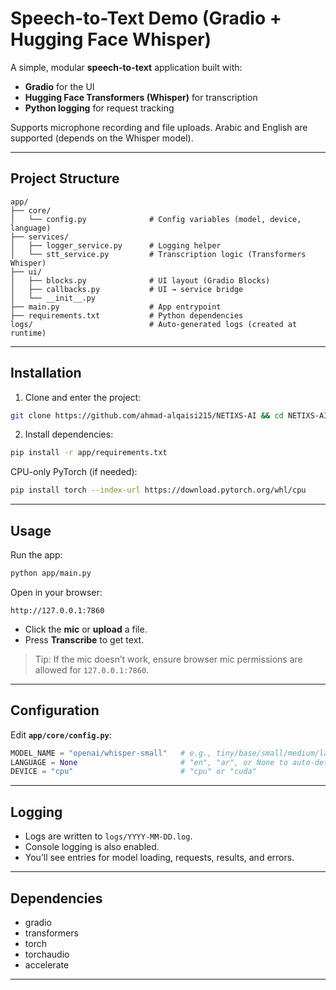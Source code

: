# Speech-to-Text Demo (Gradio + Hugging Face Whisper)

A simple, modular **speech-to-text** application built with:
- **Gradio** for the UI
- **Hugging Face Transformers (Whisper)** for transcription
- **Python logging** for request tracking

Supports microphone recording and file uploads. Arabic and English are supported (depends on the Whisper model).

---

## Project Structure
```
app/
├── core/
│   └── config.py              # Config variables (model, device, language)
├── services/
│   ├── logger_service.py      # Logging helper
│   └── stt_service.py         # Transcription logic (Transformers Whisper)
├── ui/
│   ├── blocks.py              # UI layout (Gradio Blocks)
│   ├── callbacks.py           # UI → service bridge
│   └── __init__.py
├── main.py                    # App entrypoint
├── requirements.txt           # Python dependencies
logs/                          # Auto-generated logs (created at runtime)
```

---

## Installation

1) Clone and enter the project:
```bash
git clone https://github.com/ahmad-alqaisi215/NETIXS-AI && cd NETIXS-AI
```

2) Install dependencies:
```bash
pip install -r app/requirements.txt
```

CPU-only PyTorch (if needed):
```bash
pip install torch --index-url https://download.pytorch.org/whl/cpu
```

---

## Usage
Run the app:
```bash
python app/main.py
```

Open in your browser:
```
http://127.0.0.1:7860
```

- Click the **mic** or **upload** a file.
- Press **Transcribe** to get text.

> Tip: If the mic doesn’t work, ensure browser mic permissions are allowed for `127.0.0.1:7860`.

---

## Configuration
Edit **`app/core/config.py`**:
```python
MODEL_NAME = "openai/whisper-small"   # e.g., tiny/base/small/medium/large variants
LANGUAGE = None                       # "en", "ar", or None to auto-detect
DEVICE = "cpu"                        # "cpu" or "cuda"
```

---

## Logging
- Logs are written to `logs/YYYY-MM-DD.log`.
- Console logging is also enabled.
- You’ll see entries for model loading, requests, results, and errors.

---

## Dependencies
- gradio
- transformers
- torch
- torchaudio
- accelerate

---